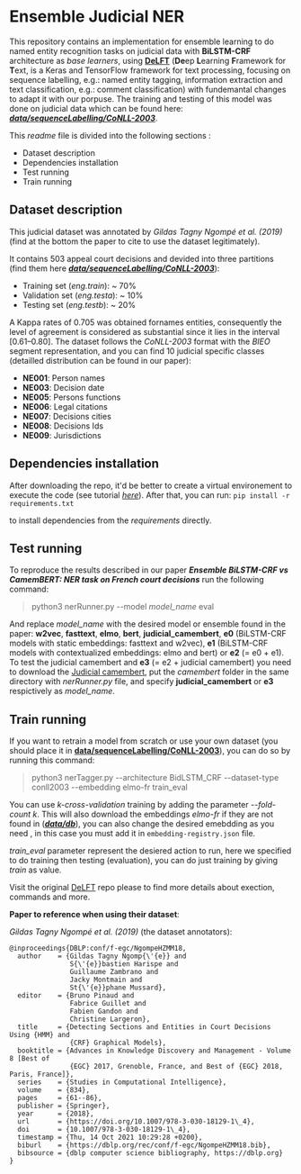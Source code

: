 # Ensemble Judicial NER

 This repository contains an implementation for ensemble learning to do named entity recognition tasks on judicial data with **BiLSTM-CRF** architecture as *base learners*, using [**DeLFT**](https://github.com/kermitt2/delft) (**De**ep **L**earning **F**ramework for **T**ext, is a Keras and TensorFlow framework for text processing, focusing on sequence labelling, e.g.: named entity tagging, information extraction and text classification, e.g.: comment classification) with fundemantal changes to adapt it with our porpuse. The training and testing of this model was done on judicial data which can be found here: [***data/sequenceLabelling/CoNLL-2003***](data/sequenceLabelling/CoNLL-2003).

This *readme* file is divided into the following sections :
- Dataset description
- Dependencies installation
- Test running
- Train running

## Dataset description
This judicial dataset was annotated by *Gildas Tagny Ngompé et al. (2019)* (find at the bottom the paper to cite to use the dataset legitimately).

It contains 503 appeal court decisions and devided into three partitions (find them here [***data/sequenceLabelling/CoNLL-2003***](data/sequenceLabelling/CoNLL-2003)):

- Training set (*eng.train*): ~ 70%
- Validation set (*eng.testa*): ~ 10%
- Testing set (*eng.testb*): ~ 20%

A Kappa rates of 0.705 was obtained fornames entities, consequently the level of agreement is considered as substantial since it lies in the interval [0.61–0.80].
The dataset follows the *CoNLL-2003* format with the *BIEO* segment representation, and you can find 10 judicial specific classes (detailled distribution can be found in our paper):

- **NE001**: Person names
- **NE003**: Decision date
- **NE005**: Persons functions
- **NE006**: Legal citations
- **NE007**: Decisions cities
- **NE008**: Decisions Ids
- **NE009**: Jurisdictions

## Dependencies installation
After downloading the repo, it'd be better to create a virtual environement to execute the code (see tutorial [*here*](https://www.geeksforgeeks.org/creating-python-virtual-environment-windows-linux/)).
After that, you can run:
```pip install -r requirements.txt```

to install dependencies from the *requirements* directly.

## Test running
To reproduce the results described in our paper ***Ensemble BiLSTM-CRF vs CamemBERT: NER task on French court decisions*** run the following command:

> python3 nerRunner.py --model *model_name* eval

And replace *model_name* with the desired model or ensemble found in the paper:  **w2vec**, **fasttext**, **elmo**, **bert**, **judicial_camembert**, **e0** (BiLSTM-CRF models with static embeddings: fasttext and w2vec), **e1** (BiLSTM-CRF models with contextualized embeddings: elmo and bert) or **e2** (= e0 + e1).
To test the judicial camembert and **e3** (= e2 + judicial camembert) you need to download the 
[Judicial camembert](https://drive.google.com/drive/folders/1gDTHgEbSjcCmaZW17Qm-D6lHnycDsFLN?usp=sharing), put the *camembert* folder in the same directory with *nerRunner.py* file, and specify **judicial_camembert** or **e3** respictively as *model_name*.

[//]: # (However, Jud. CamemBERT still till now in private stage so you can neither rerun it nor the **e3**. Once published, we can provide information how to execute it.)

## Train running
If you want to retrain a model from scratch or use your own dataset (you should place it in [**data/sequenceLabelling/CoNLL-2003**](data/sequenceLabelling/CoNLL-2003)), you can do so by running this command:

> python3 nerTagger.py --architecture BidLSTM_CRF  --dataset-type conll2003  --embedding elmo-fr train_eval

You can use *k-cross-validation* training by adding the parameter *--fold-count k*. This will also download the embeddings *elmo-fr* if they are not found in ([***data/db***](data/db)), you can also change the desired emebdding as you need  , in this case you must add it in ```embedding-registry.json``` file.


*train_eval* parameter represent the desiered action to run, here we specified to do training then testing (evaluation), you can do just training by giving *train* as value.

Visit the original [DeLFT](https://github.com/kermitt2/delft) repo please to find more details about exection, commands and more.


**Paper to reference when using their dataset**:

*Gildas Tagny Ngompé et al. (2019)* (the dataset annotators):


```
@inproceedings{DBLP:conf/f-egc/NgompeHZMM18,
  author    = {Gildas Tagny Ngomp{\'{e}} and
               S{\'{e}}bastien Harispe and
               Guillaume Zambrano and
               Jacky Montmain and
               St{\'{e}}phane Mussard},
  editor    = {Bruno Pinaud and
               Fabrice Guillet and
               Fabien Gandon and
               Christine Largeron},
  title     = {Detecting Sections and Entities in Court Decisions Using {HMM} and
               {CRF} Graphical Models},
  booktitle = {Advances in Knowledge Discovery and Management - Volume 8 [Best of
               {EGC} 2017, Grenoble, France, and Best of {EGC} 2018, Paris, France]},
  series    = {Studies in Computational Intelligence},
  volume    = {834},
  pages     = {61--86},
  publisher = {Springer},
  year      = {2018},
  url       = {https://doi.org/10.1007/978-3-030-18129-1\_4},
  doi       = {10.1007/978-3-030-18129-1\_4},
  timestamp = {Thu, 14 Oct 2021 10:29:28 +0200},
  biburl    = {https://dblp.org/rec/conf/f-egc/NgompeHZMM18.bib},
  bibsource = {dblp computer science bibliography, https://dblp.org}
}
```
